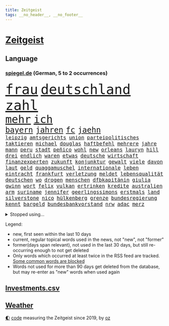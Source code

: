 ```yaml
---
title: Zeitgeist
tags: __no_header__, __no_footer__
---
```


# [Zeitgeist](https://oliz.io/zeitgeist/)

## Language

<h3><a href="https://www.spiegel.de" target="_blank">spiegel.de</a> (German, 5 to 2 occurrences)</h3>
<p style="font-family:monospace">
<span style="font-size:32pt"><a href="news_links.html#frau" class="current">frau</a></span>
<span style="font-size:32pt"><a href="news_links.html#deutschland" class="current">deutschland</a></span>
<span style="font-size:32pt"><a href="news_links.html#zahl" class="current">zahl</a></span>
<br>
<span style="font-size:25pt"><a href="news_links.html#mehr" class="current">mehr</a></span>
<span style="font-size:25pt"><a href="news_links.html#ich" class="current">ich</a></span>
<br>
<span style="font-size:18pt"><a href="news_links.html#bayern" class="current">bayern</a></span>
<span style="font-size:18pt"><a href="news_links.html#jahren" class="current">jahren</a></span>
<span style="font-size:18pt"><a href="news_links.html#fc" class="current">fc</a></span>
<span style="font-size:18pt"><a href="news_links.html#jaehn" class="new">jaehn</a></span>
<br>
<span style="font-size:12pt"><a href="news_links.html#leipzig" class="current">leipzig</a></span>
<span style="font-size:12pt"><a href="news_links.html#amtsgerichts" class="new">amtsgerichts</a></span>
<span style="font-size:12pt"><a href="news_links.html#union" class="current">union</a></span>
<span style="font-size:12pt"><a href="news_links.html#parteipolitisches" class="new">parteipolitisches</a></span>
<span style="font-size:12pt"><a href="news_links.html#taktieren" class="current">taktieren</a></span>
<span style="font-size:12pt"><a href="news_links.html#michael" class="current">michael</a></span>
<span style="font-size:12pt"><a href="news_links.html#douglas" class="new">douglas</a></span>
<span style="font-size:12pt"><a href="news_links.html#haftbefehl" class="current">haftbefehl</a></span>
<span style="font-size:12pt"><a href="news_links.html#mehrere" class="current">mehrere</a></span>
<span style="font-size:12pt"><a href="news_links.html#jahre" class="current">jahre</a></span>
<span style="font-size:12pt"><a href="news_links.html#mann" class="current">mann</a></span>
<span style="font-size:12pt"><a href="news_links.html#peru" class="current">peru</a></span>
<span style="font-size:12pt"><a href="news_links.html#stadt" class="current">stadt</a></span>
<span style="font-size:12pt"><a href="news_links.html#peñico" class="new">peñico</a></span>
<span style="font-size:12pt"><a href="news_links.html#wohl" class="current">wohl</a></span>
<span style="font-size:12pt"><a href="news_links.html#new" class="current">new</a></span>
<span style="font-size:12pt"><a href="news_links.html#orleans" class="new">orleans</a></span>
<span style="font-size:12pt"><a href="news_links.html#lauryn" class="new">lauryn</a></span>
<span style="font-size:12pt"><a href="news_links.html#hill" class="new">hill</a></span>
<span style="font-size:12pt"><a href="news_links.html#drei" class="current">drei</a></span>
<span style="font-size:12pt"><a href="news_links.html#endlich" class="current">endlich</a></span>
<span style="font-size:12pt"><a href="news_links.html#waren" class="current">waren</a></span>
<span style="font-size:12pt"><a href="news_links.html#etwas" class="current">etwas</a></span>
<span style="font-size:12pt"><a href="news_links.html#deutsche" class="current">deutsche</a></span>
<span style="font-size:12pt"><a href="news_links.html#wirtschaft" class="current">wirtschaft</a></span>
<span style="font-size:12pt"><a href="news_links.html#finanzexperten" class="new">finanzexperten</a></span>
<span style="font-size:12pt"><a href="news_links.html#zukunft" class="current">zukunft</a></span>
<span style="font-size:12pt"><a href="news_links.html#konjunktur" class="current">konjunktur</a></span>
<span style="font-size:12pt"><a href="news_links.html#gewalt" class="current">gewalt</a></span>
<span style="font-size:12pt"><a href="news_links.html#viele" class="current">viele</a></span>
<span style="font-size:12pt"><a href="news_links.html#davon" class="current">davon</a></span>
<span style="font-size:12pt"><a href="news_links.html#laut" class="current">laut</a></span>
<span style="font-size:12pt"><a href="news_links.html#geld" class="current">geld</a></span>
<span style="font-size:12pt"><a href="news_links.html#quaggamuschel" class="new">quaggamuschel</a></span>
<span style="font-size:12pt"><a href="news_links.html#internationale" class="current">internationale</a></span>
<span style="font-size:12pt"><a href="news_links.html#leben" class="current">leben</a></span>
<span style="font-size:12pt"><a href="news_links.html#eintracht" class="current">eintracht</a></span>
<span style="font-size:12pt"><a href="news_links.html#frankfurt" class="current">frankfurt</a></span>
<span style="font-size:12pt"><a href="news_links.html#verletzung" class="current">verletzung</a></span>
<span style="font-size:12pt"><a href="news_links.html#meldet" class="current">meldet</a></span>
<span style="font-size:12pt"><a href="news_links.html#lebensqualität" class="current">lebensqualität</a></span>
<span style="font-size:12pt"><a href="news_links.html#deutschen" class="current">deutschen</a></span>
<span style="font-size:12pt"><a href="news_links.html#wo" class="current">wo</a></span>
<span style="font-size:12pt"><a href="news_links.html#drogen" class="current">drogen</a></span>
<span style="font-size:12pt"><a href="news_links.html#menschen" class="current">menschen</a></span>
<span style="font-size:12pt"><a href="news_links.html#dfbkapitänin" class="new">dfbkapitänin</a></span>
<span style="font-size:12pt"><a href="news_links.html#giulia" class="new">giulia</a></span>
<span style="font-size:12pt"><a href="news_links.html#gwinn" class="new">gwinn</a></span>
<span style="font-size:12pt"><a href="news_links.html#wort" class="current">wort</a></span>
<span style="font-size:12pt"><a href="news_links.html#felix" class="current">felix</a></span>
<span style="font-size:12pt"><a href="news_links.html#vulkan" class="current">vulkan</a></span>
<span style="font-size:12pt"><a href="news_links.html#ertrinken" class="new">ertrinken</a></span>
<span style="font-size:12pt"><a href="news_links.html#kredite" class="current">kredite</a></span>
<span style="font-size:12pt"><a href="news_links.html#australien" class="current">australien</a></span>
<span style="font-size:12pt"><a href="news_links.html#arm" class="current">arm</a></span>
<span style="font-size:12pt"><a href="news_links.html#suriname" class="new">suriname</a></span>
<span style="font-size:12pt"><a href="news_links.html#jennifer" class="current">jennifer</a></span>
<span style="font-size:12pt"><a href="news_links.html#geerlingssimons" class="new">geerlingssimons</a></span>
<span style="font-size:12pt"><a href="news_links.html#erstmals" class="current">erstmals</a></span>
<span style="font-size:12pt"><a href="news_links.html#land" class="current">land</a></span>
<span style="font-size:12pt"><a href="news_links.html#silverstone" class="new">silverstone</a></span>
<span style="font-size:12pt"><a href="news_links.html#nico" class="current">nico</a></span>
<span style="font-size:12pt"><a href="news_links.html#hülkenberg" class="new">hülkenberg</a></span>
<span style="font-size:12pt"><a href="news_links.html#grenze" class="current">grenze</a></span>
<span style="font-size:12pt"><a href="news_links.html#bundesregierung" class="current">bundesregierung</a></span>
<span style="font-size:12pt"><a href="news_links.html#kennt" class="current">kennt</a></span>
<span style="font-size:12pt"><a href="news_links.html#bargeld" class="current">bargeld</a></span>
<span style="font-size:12pt"><a href="news_links.html#bundesbankvorstand" class="new">bundesbankvorstand</a></span>
<span style="font-size:12pt"><a href="news_links.html#nrw" class="current">nrw</a></span>
<span style="font-size:12pt"><a href="news_links.html#adac" class="current">adac</a></span>
<span style="font-size:12pt"><a href="news_links.html#merz" class="current">merz</a></span>
</p>
<details>
<summary>Stopped using...</summary>
<p class="former" style="font-size:12pt">
erneute(1720) alexej(1719) myanmar(1719) nawalny(1719) tobt(1719) 2015(1718) bayerische(1718) verluste(1718) fand(1717) anwalt(1716) christoph(1716) joe(1716) oktober(1716) wagen(1716) fotos(1715) gelegt(1715) klagen(1715) krankenhäuser(1715) siegt(1715) sinken(1715) aufgeben(1714) erfasst(1714) konservativen(1714) november(1714) vorschläge(1714) weitgehend(1714) arbeitnehmer(1713) biden(1713) verheerenden(1713) 300(1712) armut(1712) eingesetzt(1712) entlassen(1712) gefasst(1712) künftigen(1712) präsidentschaftswahl(1712) spanischen(1712) vorher(1712) beschwerden(1711) entwarnung(1711) persönliche(1711) position(1711) standort(1711) bidens(1710) co₂(1710) fund(1710) jüngeren(1710) rezept(1710) spekuliert(1710) nummer(1709) united(1709) angeklagte(1708) frust(1708) fußballbundesliga(1708) kreml(1708) mannes(1708) nordsee(1708) südafrika(1708) wahrheit(1708) werke(1708) augsburg(1707) franziskus(1707) justiz(1707) schlagzeilen(1707) verkaufen(1707) wirkung(1707) angeklagter(1706) ermittlern(1706) rat(1706) verraten(1706) vorsprung(1706) litauen(1705) lügen(1705) produzieren(1705) tokio(1705) rassistischen(1704) coach(1703) möglichst(1703) vieler(1703) wähler(1703) freie(1702) organisation(1702) bundesstaat(1701) taiwan(1701) antisemitismus(1700) beinahe(1700) erkrankung(1700) 11(1697) offenen(1697) halb(1693) nah(1693) umgeht(1693) rückzug(1692) händler(1690) wem(1690) betrifft(1688) erwachsene(1686) gelingen(1684) handy(1683) smartphones(1673) liberalen(1668) bewegt(1667) lehrkräfte(1667) bündnis(1666) einfache(1647) hitler(1646) vormarsch(1591) gestanden(1495) arbeitsmarkt(1490) zentralbank(1465) truppe(1452) insbesondere(1432) 120(1412) kuriose(1412) 20000(1409) gehälter(1380) getöteten(1370) zentralen(1345) regierungschefin(1344) euländer(1322) dutzenden(1302) unserem(1302) verschiedenen(1289) krim(1260) geplatzt(1253) überwachung(1249) desto(1247) eindrücke(1194) nebenbei(1191) links(1184) besetzten(1180) königsklasse(1172) humor(1161) antisemitische(1160) schlamm(1140) cannabis(1121) bedarf(1115) stärksten(1112) galten(1106) anlauf(1097) nationale(1097) justizminister(1096) erntet(1091) deutsch(1085) streiks(1044) 05(1032) träumt(1031) nackt(1023) methoden(986) bergen(977) deuten(975) kampfjets(938) djokovic(932) wechselte(932) gedroht(928) check(921) opfers(912) zehnte(904) erfolgreiche(893) darmstadt(843) vereinten(843) tragischen(831) handelte(830) name(827) angerichtet(809) radsport(809) gekürt(803) veröffentlichte(800) härtere(786) getrieben(784) straßenverkehr(782) psychische(757) model(741) festgestellt(733) steve(724) vertrauter(709) erstaunlich(694) wirbel(674) anzeige(669) völkermord(667) alaska(666) rekonstruktion(660) franziska(651) miliz(649) hymne(647) auswertung(646) herbert(640) comedian(633) verschickt(630) horst(627) unternehmens(622) hinterlässt(621) mars(609) nominierung(607) gazakrieg(602) mancherorts(599) kilo(598) wahlsieg(595) rafah(594) club(589) lebron(582) sprecherin(576) gespalten(571) kostenlos(567) kontrolliert(566) ließe(564) bereichen(561) bestraft(557) simon(549) riesigen(546) erinnerung(543) temu(539) ambitionen(538) abgefeuert(535) bezeichnete(532) normalerweise(530) rutscht(525) nvidia(524) briten(523) seoul(522) niemals(514) hype(509) potsdam(508) rettete(503) reichsten(502) kontroversen(499) shein(499) gefühle(498) hummels(498) mats(498) jr(497) karriereende(497) jagt(496) asien(494) populisten(493) erleichtert(492) fertig(482) geschichten(481) rasch(476) pferde(474) 58(473) eukommissionspräsidentin(472) sabine(470) stammen(470) superstars(470) usmedien(469) legten(468) rhetorik(464) hessischen(463) scheidung(462) altersvorsorge(461) angeschlagene(456) bgh(455) singapur(453) einblick(452) laufende(450) rechtsradikale(449) drin(443) getreten(443) bürgerkrieg(438) statistische(438) 250(437) faktencheck(437) ruhrgebiet(437) milliardäre(436) denkbar(431) lebenslanger(428) versuchter(427) weber(421) düstere(419) publikums(418) flut(417) sprecher(409) prognosen(408) hitlers(407) meinungsfreiheit(407) anlegen(406) verdachtsfall(403) ausbreitung(402) genauen(396) europäisches(395) s(395) tickt(385) rassistischer(378) verspätungen(378) diesel(364) reichste(364) kurioser(362) zuerst(361) westküste(355) ausgewertet(353) peinlich(348) popsängerin(348) telefon(348) erwischt(345) auszugeben(343) steuert(340) gesichert(336) enger(333) verbracht(332) wettert(329) neuartige(328) altern(327) ordnen(323) impfstoff(322) sechsten(320) versinkt(320) yoga(315) uspolitik(311) 27jährige(310) kursk(308) staatsoberhaupt(307) verhängen(305) reformieren(304) ceo(303) asiatischen(302) arbeitsplätze(301) möglichem(299) verpasste(297) waffenhilfe(296) vergangen(294) zugriff(291) parteichefin(290) unterbringung(290) gewandt(288) abgesetzt(287) versorgen(287) ungewiss(286) flüchtete(285) nutzerinnen(285) gegenden(283) absender(282) bewirbt(281) einzelnen(280) inflationsrate(277) hugo(276) tiefer(275) abgeschnitten(274) verüben(274) schädel(273) namibia(272) washingtons(272) elversberg(271) vermittelt(270) fassen(269) dauerten(268) australischen(267) katastrophal(267) schlugen(267) eindämmen(264) mutmaßlichem(263) saintgermain(262) statements(262) einziehen(261) bewährungsstrafe(260) zunahme(260) finnische(259) milde(259) rauchen(259) ursprung(256) vogel(256) inhalten(253) antónio(251) guterres(251) unogeneralsekretär(251) vorsorglich(249) aktueller(247) verunglückte(247) harmlos(246) kern(246) stromausfälle(246) studenten(244) entdeckten(243) amtsantritt(241) paartherapeutin(241) kategorie(240) reizgas(238) einführen(237) untersuchten(237) schwärmt(236) erkrankten(235) hall(235) einstellung(234) gebühren(233) rüstungsindustrie(233) strafzöllen(231) usverteidigungsminister(231) costner(228) selbstbewusst(227) mittagessen(226) gigantische(225) jake(225) bundesbank(224) erwachsen(224) richtete(224) rwe(222) spielerin(222) abgelehnt(219) 14jährige(216) leibwächter(214) verurteilen(213) formuliert(212) übergabe(212) greenpeace(211) winden(211) beliebte(210) gefängnisstrafe(210) töne(210) afdchefin(209) belasten(209) platzen(209) zocken(208) meghan(207) versus(207) wortbruch(207) delegation(206) gewannen(206) angemeldet(204) reue(203) redakteure(202) verständigt(202) französin(201) südkoreas(200) verheerende(200) energieinfrastruktur(198) konferenz(198) serena(197) termine(197) verwendung(196) erfährt(195) general(195) arbeitslos(194) medizinstudium(194) gegenstand(193) recherche(193) steuer(193) fasziniert(192) mobilität(192) ergab(191) vierjähriger(191) morddrohungen(189) rekruten(188) überführen(187) bonn(186) afrikas(185) engen(185) syrische(185) antrittsbesuch(184) rockband(184) begeht(183) konkurrent(183) missglückte(183) berufen(182) gegenmaßnahmen(182) herzogin(182) rätselhafte(182) rebellen(181) spiegelrecherche(181) bundesarbeitsgericht(180) feministischen(180) werner(180) einziges(179) fußballklubs(179) volle(179) bestandteil(178) vision(178) erledigen(177) steigert(177) graf(176) paragraf(176) steffi(176) ezb(175) gebühr(175) schülern(175) entzug(174) erbeutet(174) verursachten(174) erwartete(173) entzieht(172) schreit(172) aktivitäten(171) chips(171) adolf(170) solch(170) bauern(169) unterwerfen(169) angestiegen(168) anstellt(168) gastbeitrag(168) british(167) ingolstadt(167) premierministers(167) unabhängiger(167) zielen(167) aufzuholen(166) führender(166) techbosse(166) ministerium(165) 2045(163) woanders(163) camper(162) single(162) beigetragen(161) fließt(161) geringere(160) kichatbot(160) radwege(159) schande(159) suchaktion(159) öffnete(159) einverleiben(157) ermittelte(157) konstruktiv(157) umkreist(157) demenz(156) mail(156) versichert(156) lebensgefährlichen(154) bundesagentur(153) sechzigerjahren(153) anke(152) promille(152) drogenkonsum(150) elisabeth(150) malen(150) klimaneutral(148) schwäche(148) taxi(147) gelobt(146) ungeachtet(146) waldbränden(146) website(146) begegnet(145) co₂preis(145) sarg(145) vereinzelt(145) geweckt(144) hochfahren(144) manuela(144) personenschutz(144) werten(144) beauftragt(142) issa(142) senioren(142) anhaltspunkte(140) gemüse(140) gerichtsurteil(140) filmstars(139) rosa(139) unterrichtet(139) vergewaltiger(139) bundespolizisten(138) patricia(137) ruhm(137) doge(136) korruptionsprozess(136) exoplanet(135) widersacher(135) 1985(134) euphorisch(134) architekt(132) chemnitz(132) irrtümlich(132) kulturhauptstadt(132) quer(132) anzusehen(131) bewährung(131) empfohlenen(130) wilder(130) 77jährige(129) chaotischen(129) transparenz(129) zahle(129) 800(128) aschaffenburg(128) millionenspende(128) saarländische(128) trage(128) zugunglück(128) andenken(127) lawine(127) sand(127) aufschwung(126) conference(126) schusswechsel(126) 299(125) bonus(125) dankt(125) heilen(125) kritikern(124) überprüfung(124) gaga(123) inhaftierter(123) fachleuten(122) hilfsgütern(122) lübeck(122) moniert(121) nationalisten(121) steuererklärung(121) witkoff(121) clemens(120) frederiksen(120) handelspartnern(120) mette(120) stürmen(120) vorsitzender(120) beziffert(119) erwarteten(119) kapitel(119) universitäten(119) wohnheim(119) merz’(118) definieren(117) historisches(117) kunstfreiheit(117) ole(117) sicherheitskonferenz(117) zollpolitik(117) gegenzöllen(116) ähnlichkeiten(116) anrecht(115) josef(115) k(115) kartoffeln(114) pech(114) showgeschäft(114) trophäe(114) verleihung(114) dick(113) nachlass(113) niederrhein(113) überboten(113) chialo(112) fördert(112) grönemeyer(112) kippte(112) lotus(112) luftqualität(112) office(111) oval(111) bombardierung(110) enthält(110) faust(110) obst(110) staatskasse(110) kettensäge(109) terrorgruppe(109) trennten(109) lebten(108) südostasien(107) hamm(106) weltrekord(106) partnerschaften(105) saturn(105) brücken(104) decke(104) neuerlichen(104) beherrschen(103) berechnungen(103) geisterstadt(103) rüstungskonzerne(103) verschwindet(103) händeringend(102) tennisweltrangliste(102) wars(102) junges(101) lorenzo(101) pickleball(101) souverän(101) erschaffen(100) fragwürdige(100) unovollversammlung(100) hendrik(99) uiguren(99) ukraines(99) übernachten(99) 88(98) bürokratische(98) neukölln(98) lorenz(97) startklarnewsletter(97) berkeley(96) erproben(96) tyrannen(96) generell(95) just(95) unangemessen(95) wangerooge(95) aufgebraucht(94) bildschirm(94) selbstbestimmte(94) synonym(94) fortgesetzt(93) schwuler(93) umstritten(93) wahlniederlage(93) d’azur(92) schädliche(92) winfried(92) christine(91) energiekonzern(91) erdbeeren(91) felsstürze(91) kaiuwe(91) lagarde(91) monster(91) netzausbau(91) schicksalswahl(91) schoa(91) schwesig(91) seltsamer(91) überragendes(91) ausbleibende(90) beantworten(90) boy(90) meistens(90) moralische(90) regierungskoalition(90) zelte(90) aspirin(89) ausgestellt(89) bildungssystem(89) südlichen(89) übersteht(89) aufstocken(88) auskunft(88) disqualifiziert(88) eastwood(88) krass(88) massaker(88) sammlung(88) angelegt(87) bestellen(87) elfjährigen(87) pokalfinale(87) reederei(87) totschlag(87) amazonasgebiet(86) co₂emissionshandel(86) fauxpas(86) shop(86) 380(85) afdabgeordnete(85) drohnenattacke(85) schuhe(85) verschlimmert(85) camilla(84) elektrische(84) handgranate(84) präsidentenberater(84) realistischen(84) arena(83) betrugs(83) fußstapfen(83) großoffensive(83) julián(83) pilgerfahrt(83) rar(83) virologe(83) álvarez(83) belegschaft(82) heldin(82) junta(82) verschiffen(82) wertlos(82) aggressive(81) denkwürdigen(81) entrüstung(81) landwirtschaftsministerin(81) sperrungen(81) vergleichbar(81) vielseitigkeit(81) abgewichen(80) abreißen(80) beerdigung(80) einreise(80) finnlands(80) gefälscht(80) helme(80) hörte(80) konjunkturprognose(80) sportart(80) spurlos(80) zehnten(80) 51jährige(79) 53jährige(79) aurel(79) ausgeführt(79) bedanken(79) bejubelt(79) bisseck(79) entgegenzusetzen(79) maradona(79) offenlegen(79) parkinsonkrankheit(79) yann(79) angepasst(78) autokonzern(78) bulli(78) einseitiges(78) freispruch(78) freistaat(78) kolonialismus(78) mirra(78) walter(78) weitreichende(78) mangelwirtschaft(77) spitzenpolitik(77) tatsächliche(77) visa(77) amtsvorgänger(76) ersatzteile(76) feilschen(76) humanitären(76) klassische(76) sicherheitsleuten(76) staunt(76) unogeneralversammlung(76) anden(75) anerkannt(75) anpassung(75) bauer(75) chatbots(75) damm(75) einzudämmen(75) peruanischer(75) regenfälle(75) sprunghaften(75) würgegriff(75) kompliziertes(74) kremltruppen(74) netanyahuregierung(74) resigniert(74) schmalen(74) streeck(74) usvorschlag(74) wartete(74) zwangsarbeiter(74) alltags(73) beschlagnahmen(73) bestechungsgeld(73) fehlinformationen(73) j(73) schmuggler(73) siedlungen(73) tiktokvideos(73) 45jährigen(72) diagnostizieren(72) durow(72) entstehung(72) fernseher(72) pawel(72) rühmt(72) telegramgründer(72) verfahrens(72) verschärften(72) arthrose(71) bushaltestelle(71) instabilen(71) power(71) präsidentschaftskandidaten(71) schimmel(70) taiwans(70) vorlage(70) chan(69) definitiv(69) dnatests(69) irritationen(69) militärstützpunkte(69) mini(69) reserviert(69) spitzenkräfte(69) verfilmen(69) grenzstädte(68) hungersnot(68) stürzten(68) unglaublich(68) willkommen(68) exkanzlerkandidat(67) flugreise(67) islam(67) maps(67) radfahren(67) atomabkommen(66) krimitipp(66) psychothriller(66) daxkonzerne(65) elite(65) gletscher(65) korruptionsprozesse(65) leuchttürme(65) linkenabgeordnete(65) niklas(65) reduziert(65) schmelzen(65) shoppen(65) spektakulärsten(65) tvdoku(65) wiesen(65) giftigen(64) kultusminister(64) löwin(64) militärflugzeuge(64) modernisierung(64) versöhnliche(64) benachbarten(63) erwähnte(63) helen(63) kriselnden(63) küstengebiet(63) mirren(63) obsession(63) spitzenkandidat(63) wettkämpfen(63) clubs(62) masse(62) staatspräsidenten(62) umgehend(62) amtsenthebung(61) drohnenschwärmen(61) fatalen(61) festgenommenen(61) fußballvereins(61) tater(61) alb(60) baustelle(60) eliteuniversität(60) gönnen(60) milliardärs(60) schwäbischen(60) kleingartenanlage(59) millionäre(59) nebenwirkungen(59) rutschten(59) sofortiger(59) streitthema(59) weltkriegsbomben(59) abzuwarten(58) seitenlinie(58) thompson(58) weiterspielen(58) wenden(58) überflutet(58) begünstigt(57) booker(57) cory(57) produzierte(57) rekordrede(57) relegation(57) techkonzernen(57) ultrarechte(57) ungemütlich(57) hasan(56) usmusiker(56) bremse(55) gedränge(55) gewaltig(55) kinofilm(55) mad(55) men(55) militärbasen(55) römischen(55) umgekrempelt(55) estnischen(54) frauengesundheit(54) fußballfest(54) geistigen(54) laufe(54) rudi(54) sangen(54) versprüht(54) exporteure(53) notfallgesetz(53) pfannen(53) rädern(53) vorgängers(53) widerrufen(53) überflutungen(53) bondbösewicht(52) federico(52) ghada(52) mondlandung(52) nachkriegszeit(52) sturzenegger(52) verhandlungserfolg(52) zollverhandlungen(52) 8500(51) aggressiv(51) ameise(51) geendet(51) gegenklage(51) geständnisse(51) hilfslieferungen(51) hochhaus(51) kolonialzeit(51) sumy(51) ausgeweitet(50) dfbsportdirektor(50) erschütternd(50) handelsverband(50) kiunternehmen(50) stunt(50) völler(50) widmen(50) zelten(50) eisner(49) fellner(49) hotspur(49) jackie(49) jillian(49) joel(49) odowaa(49) shriner(49) tottenham(49) vorrang(49) weezerbassisten(49) überwältigen(49) aggressives(48) ausgegraben(48) lebewesen(48) phishing(48) tschechische(48) 87(47) atomverhandlungen(47) bauwerk(47) klassenfahrt(47) rechter(47) schwachkopfbeleidigung(47) waffenexporte(47) würzburg(47) 188(46) ameisen(46) arten(46) barça(46) formsache(46) politcomeback(46) rätseln(46) südamerika(46) drohmails(45) intensiv(45) kommentator(45) makejew(45) oleksij(45) orthodoxe(45) seefahrt(45) 87jährige(44) beeindruckte(44) erfüllung(44) freiwilligkeit(44) schusswaffe(44) ushochschulen(44) abgründe(43) angegriffene(43) gebrauch(43) gym(43) oberbürgermeisterin(43) stützen(43) superlative(43) taurus(43) wallis(43) waschbären(43) jährliche(42) kleiderordnung(42) lichtblick(42) terminplan(42) freiem(41) kriegsschiff(41) lola(41) lukas(41) mutterschutz(41) usstaaten(41) uswirtschaft(41) bemühungen(40) bombendrohungen(40) fremden(40) genozid(40) kläger(40) knicks(40) traditionelles(40) einsätzen(39) erfahrene(39) filmprojekten(39) meeresboden(39) schillernde(39) illinois(38) mitschüler(38) spendiert(38) tah(38) tal(38) terroranschlag(38) therapien(38) vermeintlichen(38) verunsicherung(38) warnsignale(38) wednesday(38) anscheinend(37) carolin(37) gefilden(37) kebekus(37) kindesmissbrauch(37) köpfe(37) rätselhafter(37) sanaa(37) verletzen(37) abläuft(36) gemobbt(36) jenna(36) nepobaby(36) niederländer(36) nutzerdaten(36) ortega(36) staatsfonds(36) wäldern(36) ampeln(35) amtshandlungen(35) andy(35) durchsetzt(35) klammen(35) reisenewsletter(35) richtungsentscheidung(35) schläger(35) vi(35) drohnenschwärme(34) hawaii(34) korrigieren(34) landtagswahl(34) westdeutsche(34) bundesligaaufsteiger(33) geistlichen(33) mia(33) obdachlosen(33) stuft(33) tennisgeschichte(33) aufgepasst(32) friedhelm(32) funkel(32) gratis(32) lee(32) mittelalters(32) randale(32) schauspielkarriere(32) benehmen(31) sicherheitskabinetts(31) ausrufen(30) bedacht(30) cdukanzler(30) cyberangriff(30) durchatmen(30) eingezogen(30) emform(30) sprachnachrichten(30) theorien(30) umwege(30) wichtigster(30) entführten(29) gesperrte(29) rumort(29) verteilung(29) abbruch(28) allianzarena(28) chemnitzer(28) copacabana(28) femizid(28) konsumgeständnis(28) konsumieren(28) millionenfache(28) präsidentschaftswahlen(28) pubertät(28) schlangen(28) 12jähriger(27) betrunkene(27) francis(27) merzregierung(27) modellen(27) passierte(27) sehe(27) söldner(27) uniform(27) brüllten(26) ian(26) länderspiel(26) mcewan(26) polizeischutz(26) riesenerfolg(26) solo(26) cochefin(25) dschungel(25) erlag(25) ersetzbar(25) gekracht(25) ina(25) spanisches(25) deklassiert(24) emiraten(24) enrique(24) flavio(24) goethes(24) grünenabgeordnete(24) himmelfahrt(24) karate(24) ausgrenzung(23) championsleaguefinalist(23) inneren(23) verschlossenen(23) übergewinnsteuer(23) angeordneten(22) fußballgeschichte(22) giro(22) liegenden(22) maischberger(22) abgeschossene(21) d'italia(21) drogenbossen(21) eingehend(21) ermittlung(21) gefürchteten(21) picasso(21) reparationen(21) 140(20) deutschlandweit(20) ideologie(20) traumjob(20) cosmo(19) gottschalk(19) ideal(19) klingbeils(19) primož(19) roglič(19) schätze(19) traineramt(19) trio(19) verwandelte(19) akin(18) filmprojekt(18) verteufelt(18) wider(18) abbild(17) blutigen(17) wehen(17) wes(17) widmete(17) basketballlegende(16) chefsache(16) dorothee(16) flüchtende(16) innenstädte(16) mordurteil(16) saudischen(16) costar(15) erläutert(15) gestohlene(15) intensiviert(15) lokalpolitikerin(15) maß(15) steine(15) verbreiten(15) verzückt(15) chancengleichheit(14) eliteunis(14) entstanden(14) jodie(14) schnöde(14) terrorakt(14) wachsender(14) zeitraum(14) brandbrief(13) final(13) gespaltenen(13) impossible(13) jared(13) me/cfs(13) süd(13) unoorganisation(13) absolventen(12) anerkannte(12) auszunutzen(12) cumex(12) cumexskandal(12) diddyprozess(12) exotische(12) geformt(12) gesinnung(12) altersgründen(11) landeskriminalamt(11) seenot(11) stina(11)
</p>
</details>
<p>Legend:
<ul>
<li><span class="new">new</span>, first seen within the last 10 days</li>
<li><span class="current">current</span>, regular topical words used in the news, not "new", not "former"</li>
<li><span class="former">former(days span relevant)</span>, not used in the last 30 days, but still re-occurring enough to not get deleted</li>
<li>Only words which occurred at least twice in the RSS feed are tracked. <a href="language/filters.py">Some common words are blocked</a></li>
<li>Words not used for more than 90 days get deleted from the database, but may re-enter as "new" words when used again</li>
</ul>
</p>

## [Investments](investments.html)[.csv](investments.csv)

## [Weather](weather.html)

<footer>
<a href="javascript:toggleTheme()" class="nav">🌓</a>
<a href="https://github.com/ooz/zeitgeist">code</a> measuring the Zeitgeist since 2019, by <a href="https://oliz.io">oz</a>
</footer>
